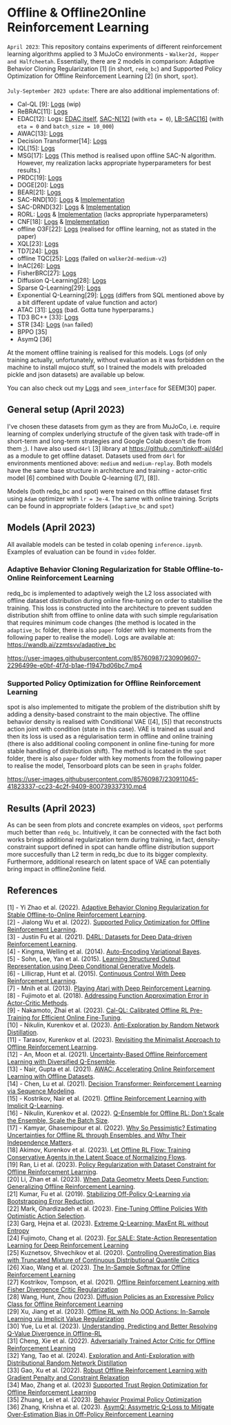 # Offline & Offline2Online Reinforcement Learning
`April 2023`: This repository contains experiments of different reinforcement learning algorithms applied to 3 MuJoCo environments - `Walker2d, Hopper and Halfcheetah`. Essentially, there are 2 models in comparison: Adaptive Behavior Cloning Regularization [1] (in short, `redq_bc`) and Supported Policy Optimization for Offline Reinforcement Learning [2] (in short, `spot`).<br /><br />
`July-September 2023 update`: There are also additional implementations of:

- Cal-QL [9]: [Logs](https://wandb.ai/zzmtsvv/cal_ql?workspace=user-zzmtsvv) (wip)
- ReBRAC[11]: [Logs](https://wandb.ai/zzmtsvv/ReBRAC?workspace=user-zzmtsvv)
- EDAC[12]: Logs: [EDAC itself](https://wandb.ai/zzmtsvv/EDAC?workspace=user-zzmtsvv), [SAC-N[12]](https://wandb.ai/zzmtsvv/SAC-N?workspace=user-zzmtsvv) (with `eta = 0`), [LB-SAC[16]](https://wandb.ai/zzmtsvv/LB-SAC?workspace=user-zzmtsvv) (with `eta = 0` and `batch_size = 10_000`)
- AWAC[13]: [Logs](https://wandb.ai/zzmtsvv/AWAC?workspace=user-zzmtsvv)
- Decision Transformer[14]: [Logs](https://wandb.ai/zzmtsvv/DecisionTransformer?workspace=user-zzmtsvv)
- IQL[15]: [Logs](https://wandb.ai/zzmtsvv/IQL?workspace=user-zzmtsvv)
- MSG[17]: [Logs](https://wandb.ai/zzmtsvv/MSG?workspace=user-zzmtsvv) (This method is realised upon offline SAC-N algorithm. However, my realization lacks appropriate hyperparameters for best results.)
- PRDC[19]: [Logs](https://wandb.ai/zzmtsvv/PRDC?workspace=user-zzmtsvv)
- DOGE[20]: [Logs](https://wandb.ai/zzmtsvv/DOGE?workspace=user-zzmtsvv)
- BEAR[21]: [Logs](https://wandb.ai/zzmtsvv/BEAR?workspace=user-zzmtsvv)
- SAC-RND[10]: [Logs](https://wandb.ai/zzmtsvv/sac_rnd?workspace=user-zzmtsvv) & [Implementation](https://github.com/zzmtsvv/sac_rnd)
- SAC-DRND[32]: [Logs](https://wandb.ai/zzmtsvv/sac_drnd?workspace=user-zzmtsvv) & [Implementation](https://github.com/zzmtsvv/sac_drnd)
- RORL: [Logs](https://wandb.ai/zzmtsvv/RORL?workspace=user-zzmtsvv) & [Implementation](https://github.com/zzmtsvv/rorl) (lacks appropriate hyperparameters)
- CNF[18]: [Logs](https://wandb.ai/zzmtsvv/CNF/workspace?workspace=user-zzmtsvv) & [Implementation](https://github.com/zzmtsvv/cnf)
- offline O3F[22]: [Logs](https://wandb.ai/zzmtsvv/offline_O3F?workspace=user-zzmtsvv) (realised for offline learning, not as stated in the paper)
- XQL[23]: [Logs](https://wandb.ai/zzmtsvv/XQL?workspace=user-zzmtsvv)
- TD7[24]: [Logs](https://wandb.ai/zzmtsvv/TD7?workspace=user-zzmtsvv)
- offline TQC[25]: [Logs](https://wandb.ai/zzmtsvv/offline_TQC?workspace=user-zzmtsvv) (failed on `walker2d-medium-v2`)
- InAC[26]: [Logs](https://wandb.ai/zzmtsvv/InAC?workspace=user-zzmtsvv)
- FisherBRC[27]: [Logs](https://wandb.ai/zzmtsvv/FisherBRC?workspace=user-zzmtsvv)
- Diffusion Q-Learning[28]: [Logs](https://wandb.ai/zzmtsvv/DiffusionQL?workspace=user-zzmtsvv)
- Sparse Q-Learning[29]: [Logs](https://wandb.ai/zzmtsvv/SQL?workspace=user-zzmtsvv)
- Exponential Q-Learning[29]: [Logs](https://wandb.ai/zzmtsvv/EQL?workspace=user-zzmtsvv) (differs from SQL mentioned above by a bit different update of value function and actor)
- ATAC [31]: [Logs](https://wandb.ai/zzmtsvv/ATAC?workspace=user-zzmtsvv) (bad. Gotta tune hyperparams.)
- TD3 BC++ [33]: [Logs](https://wandb.ai/zzmtsvv/TD3_BC++?workspace=user-zzmtsvv)
- STR [34]: [Logs](https://wandb.ai/zzmtsvv/Offline%20STR?workspace=user-zzmtsvv) (`nan` failed)
- BPPO [35]
- AsymQ [36]

At the moment offline training is realised for this models. Logs (of only training actually, unfortunately, without evaluation as it was forbidden on the machine to install mujoco stuff, so I trained the models with preloaded pickle and json datasets) are available up below.

You can also check out my [Logs](https://wandb.ai/zzmtsvv/SEEM?workspace=user-zzmtsvv) and `seem_interface` for SEEM[30] paper.

## General setup (April 2023)
I've chosen these datasets from gym as they are from MuJoCo, i.e. require learning of complex underlying structufe of the given task with trade-off in short-term and long-term strategies and Google Colab doesn't die from them ;). I have also used `d4rl` [3] library at https://github.com/tinkoff-ai/d4rl as a module to get offline dataset. Datasets used from `d4rl` for environments mentioned above: `medium` and `medium-replay`. Both models have the same base structure in architecture and training - actor-critic model [6] combined with Double Q-learning ([7], [8]).

Models (both redq_bc and spot) were trained on this offline dataset first using `Adam` optimizer with `lr = 3e-4`. The same with online training. Scripts can be found in appropriate folders (`adaptive_bc` and `spot`)

## Models (April 2023)

All available models can be tested in colab opening `inference.ipynb`. Examples of evaluation can be found in `video` folder.

### Adaptive Behavior Cloning Regularization for Stable Offline-to-Online Reinforcement Learning
redq_bc is implemented to adaptively weigh the L2 loss associated with offline dataset distribution during online fine-tuning on order to stabilise the training. This loss is constructed into the architecture to prevent sudden distribution shift from offline to online data with such simple regularisation that requires minimum code changes (the method is located in the `adaptive_bc` folder, there is also `paper` folder with key moments from the following paper to realise the model). Logs are available at: https://wandb.ai/zzmtsvv/adaptive_bc


https://user-images.githubusercontent.com/85760987/230909607-2296499e-e0bf-4f7d-b1ae-f1947bd06bc7.mp4


### Supported Policy Optimization for Offline Reinforcement Learning
spot is also implemented to mitigate the problem of the distribution shift by adding a density-based constraint to the main objective. The offline behavior density is realised with Conditional VAE ([4], [5]) that reconstructs action joint with condition (state in this case). VAE is trained as usual and then its loss is used as a régularisation term in offline and online training (there is also additional cooling component in online fine-tuning for more stable handling of distribution shift). The method is located in the `spot` folder, there is also `paper` folder with key moments from the following paper to realise the model, Tensorboard plots can be seen in `graphs` folder.

https://user-images.githubusercontent.com/85760987/230911045-41823337-cc23-4c2f-9409-800739337310.mp4


## Results (April 2023)
As can be seen from plots and concrete examples on videos, `spot` performs much better than `redq_bc`. Intuitively, it can be connected with the fact both works brings additional regularization term during training, in fact, density-constraint support defined in spot can handle offline distribution support more succesfully than L2 term in redq_bc due to its bigger complexity. Furthermore, additional research on latent space of VAE can potentially bring impact in offline2online field.


## References
[1] - Yi Zhao et al. (2022). [Adaptive Behavior Cloning Regularization for Stable Offline-to-Online Reinforcement Learning](https://arxiv.org/abs/2210.13846). <br/>
[2] - Jialong Wu et al. (2022). [Supported Policy Optimization for Offline Reinforcement Learning](https://arxiv.org/abs/2202.06239). <br />
[3] - Justin Fu et al. (2021). [D4RL: Datasets for Deep Data-driven Reinforcement Learning](https://arxiv.org/abs/2004.07219). <br />
[4] - Kingma, Welling et al. (2014). [Auto-Encoding Variational Bayes](https://arxiv.org/abs/1312.6114). <br />
[5] - Sohn, Lee, Yan et al. (2015). [Learning Structured Output Representation using Deep Conditional Generative Models](https://papers.nips.cc/paper_files/paper/2015/hash/8d55a249e6baa5c06772297520da2051-Abstract.html). <br />
[6] - Lillicrap, Hunt et al. (2015). [Continuous Control With Deep Reinforcement Learning](https://arxiv.org/abs/1509.02971). <br />
[7] - Mnih et al. (2013). [Playing Atari with Deep Reinforcement Learning](https://arxiv.org/abs/1312.5602). <br />
[8] - Fujimoto et al. (2018). [Addressing Function Approximation Error in Actor-Critic Methods](https://arxiv.org/abs/1802.09477). <br />
[9] - Nakamoto, Zhai et al. (2023). [Cal-QL: Calibrated Offline RL Pre-Training for Efficient Online Fine-Tuning](https://arxiv.org/abs/2303.05479). <br />
[10] - Nikulin, Kurenkov et al. (2023). [Anti-Exploration by Random Network Distillation](https://arxiv.org/abs/2301.13616). <br/>
[11] - Tarasov, Kurenkov et al. (2023). [Revisiting the Minimalist Approach to Offline Reinforcement Learning](https://arxiv.org/abs/2305.09836). <br/>
[12] - An, Moon et al. (2021). [Uncertainty-Based Offline Reinforcement Learning with Diversified Q-Ensemble](https://arxiv.org/abs/2110.01548).<br/>
[13] - Nair, Gupta et al. (2021). [AWAC: Accelerating Online Reinforcement Learning with Offline Datasets](https://arxiv.org/abs/2006.09359).<br/>
[14] - Chen, Lu et al. (2021). [Decision Transformer: Reinforcement Learning via Sequence Modeling](https://arxiv.org/abs/2106.01345).<br/>
[15] - Kostrikov, Nair et al. (2021). [Offline Reinforcement Learning with Implicit Q-Learning](https://arxiv.org/abs/2110.06169).<br/>
[16] - Nikulin, Kurenkov et al. (2022). [Q-Ensemble for Offline RL: Don't Scale the Ensemble, Scale the Batch Size](https://arxiv.org/abs/2211.11092).<br/>
[17] - Kamyar, Ghasemipour et al. (2022). [Why So Pessimistic? Estimating Uncertainties for Offline RL through Ensembles, and Why Their Independence Matters](https://arxiv.org/abs/2205.13703). <br/>
[18] Akimov, Kurenkov et al. (2023). [Let Offline RL Flow: Training Conservative Agents in the Latent Space of Normalizing Flows](https://arxiv.org/abs/2211.11096).<br/>
[19] Ran, Li et al. (2023). [Policy Regularization with Dataset Constraint for Offline Reinforcement Learning](https://arxiv.org/abs/2306.06569). <br/>
[20] Li, Zhan et al. (2023). [When Data Geometry Meets Deep Function: Generalizing Offline Reinforcement Learning](https://arxiv.org/abs/2205.11027).<br/>
[21] Kumar, Fu et al. (2019). [Stabilizing Off-Policy Q-Learning via Bootstrapping Error Reduction](https://proceedings.neurips.cc/paper_files/paper/2019/file/c2073ffa77b5357a498057413bb09d3a-Paper.pdf).<br/>
[22] Mark, Ghardizadeh et al. (2023). [Fine-Tuning Offline Policies With Optimistic Action Selection](https://openreview.net/forum?id=2x8EKbGU51k). <br/>
[23] Garg, Hejna et al. (2023). [Extreme Q-Learning: MaxEnt RL without Entropy](https://arxiv.org/abs/2301.02328) <br/>
[24] Fujimoto, Chang et al. (2023). [For SALE: State-Action Representation Learning for Deep Reinforcement Learning](https://arxiv.org/abs/2306.02451) <br/>
[25] Kuznetsov, Shvechikov et al. (2020). [Controlling Overestimation Bias with Truncated Mixture of Continuous Distributional Quantile Critics](https://arxiv.org/abs/2005.04269) <br/>
[26] Xiao, Wang et al. (2023). [The In-Sample Softmax for Offline Reinforcement Learning](https://arxiv.org/abs/2302.14372) <br/>
[27] Kostrikov, Tompson, et al. (2021). [Offline Reinforcement Learning with Fisher Divergence Critic Regularization](https://arxiv.org/abs/2103.08050) <br/>
[28] Wang, Hunt, Zhou (2023). [Diffusion Policies as an Expressive Policy Class for Offline Reinforcement Learning](https://arxiv.org/abs/2208.06193) <br/>
[29] Xu, Jiang et al. (2023). [Offline RL with No OOD Actions: In-Sample Learning via Implicit Value Regularization](https://arxiv.org/abs/2303.15810v1) <br/>
[30] Yue, Lu et al. (2023). [Understanding, Predicting and Better Resolving Q-Value Divergence in Offline-RL](https://arxiv.org/abs/2310.04411) <br/>
[31] Cheng, Xie et al. (2022). [Adversarially Trained Actor Critic for Offline Reinforcement Learning](https://arxiv.org/abs/2202.02446) <br/>
[32] Yang, Tao et al. (2024). [Exploration and Anti-Exploration with Distributional Random Network Distillation](https://arxiv.org/abs/2401.09750) <br/>
[33] Gao, Xu et al. (2022). [Robust Offline Reinforcement Learning with Gradient Penalty and Constraint Relaxation](https://arxiv.org/abs/2210.10469) <br/>
[34] Mao, Zhang et al. (2023) [Supported Trust Region Optimization for Offline Reinforcement Learning](https://arxiv.org/abs/2311.08935) <br/>
[35] Zhuang, Lei et al. (2023). [Behavior Proximal Policy Optimization](https://arxiv.org/abs/2302.11312) <br/>
[36] Zhang, Krishna et al. (2023). [AsymQ: Assymetric Q-Loss to Mitigate Over-Estimation Bias in Off-Policy Reinforcement Learning](https://openreview.net/pdf?id=KoRdlJjgiQ)
